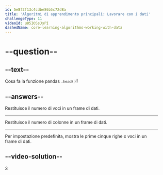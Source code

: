 ```yaml
---
id: 5e8f2f13c4cdbe86b5c72d8a
title: 'Algoritmi di apprendimento principali: Lavorare con i dati'
challengeType: 11
videoId: u85IOSsJsPI
dashedName: core-learning-algorithms-working-with-data
---
```


# --question--

## --text--

Cosa fa la funzione pandas `.head()`?

## --answers--

Restituisce il numero di voci in un frame di dati.

---

Restituisce il numero di colonne in un frame di dati.

---

Per impostazione predefinita, mostra le prime cinque righe o voci in un frame di dati.

## --video-solution--

3

